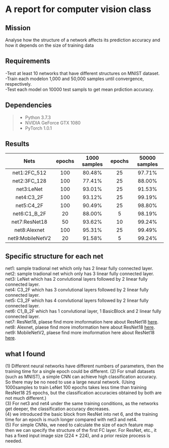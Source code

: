 # A report for computer vision class #
## Mission ##
Analyse how the structure of a network affects its prediction accuracy and how it depends on the size of training data
## Requirements ##
-Test at least 10 networks that have different structures on MNIST dataset.  
-Train each modelon 1,000 and 50,000 samples until convergence, respectively.    
-Test each model on 10000 test sampls to get mean prdiction accuracy.
## Dependencies ##
> * Python 3.7.3
> * NVIDIA GeForce GTX 1080
> * PyTorch 1.0.1
## Results ##
|Nets            |epochs|1000 samples|epochs|50000 samples|
|:--------------:|:----:|:----------:|:----:|:-----------:|
|net1:2FC_512    |100   |80.48%      |25    |97.71%       | 
|net2:3FC_128    |100   |77.41%      |25    |88.00%       |
|net3:LeNet      |100   |93.01%      |25    |91.53%       |
|net4:C3_2F      |100   |93.12%      |25    |99.19%       |
|net5:C4_2F      |100   |90.49%      |25    |98.80%       |       
|net6:C1_B_2F    |20    |88.00%      |5     |98.19%       |
|net7:ResNet18   |50    |93.62%      |10    |99.24%       |
|net8:Alexnet    |100   |95.31%      |25    |99.49%       |
|net9:MobileNetV2|20    |91.58%      |5     |99.24%       |
## Specific structure for each net ##
net1: sample tradional net which only has 2 linear fully connected layer.  
net2: sample tradional net which only has 3 linear fully connected layer.  
net3: LeNet which has 2 convlutional layers followed by 2 linear fully connected layer.  
net4: C3_2F which has 3 convlutional layers followed by 2 linear fully connected layer.  
net5: C3_2F which has 4 convlutional layers followed by 2 linear fully connected layer.  
net6: C1_B_2F which has 1 convlutional layer, 1 BasicBlock and 2 linear fully connected layer.  
net7: ResNet18, plaese find more imoformation here about ResNet18 [here](https://arxiv.org/pdf/1512.03385.pdf).  
net8: Alexnet, plaese find more imoformation here about ResNet18 [here](https://papers.nips.cc/paper/4824-imagenet-classification-with-deep-convolutional-neural-networks.pdf).  
net9: MobileNetV2, plaese find more imoformation here about ResNet18 [here](https://arxiv.org/pdf/1801.04381.pdf).  
## what I found ##
(1) Different neural networks have different numbers of parameters, then the training  time  for a single epoch could be different. 
(2) For small datasets (such as MNIST), a simple CNN can achieve high classification accuracy. So there may be no need to use a large    neural network. (Using 1000samples to train LeNet 100 epochs takes less time than training ResNet18 25 epochs, but the classification
    accuracies obtained by both are not much different.)  
(3) For net3 and net4 under the same training conditions, as the networks get deeper, the classification accuracy decreases.  
(4) we introduced the basic block from ResNet into net 6, and the training time for an epoch is much longer compared with net3 and net4.   
(5) For simple CNNs, we need to calculate the size of each feature map then we can specify the structure of the first FC layer. For
    ResNet, etc., it has a fixed input image size (224 * 224), and a prior resize process is needed.  
  
